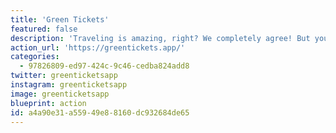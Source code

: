 ```yaml
---
title: 'Green Tickets'
featured: false
description: 'Traveling is amazing, right? We completely agree! But you probably know that traveling can have a large climate impact. With Green Tickets you can take responsibility of your travel behaviour and reduce your footprint, while still enjoying everything that traveling has to offer.'
action_url: 'https://greentickets.app/'
categories:
  - 97826809-ed97-424c-9c46-cedba824add8
twitter: greenticketsapp
instagram: greenticketsapp
image: greenticketsapp
blueprint: action
id: a4a90e31-a559-49e8-8160-dc932684de65
---
```

